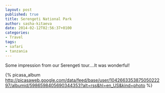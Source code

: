 ```yaml
---
layout: post
published: true
title: Serengeti National Park
author: sasha-kitaeva
date: 2014-02-12T02:56:37+0100
categories:
- Travel
tags:
- safari
- tanzania
---
```


Some impression from our Serengeti tour....It was wonderful!


{% picasa_album http://picasaweb.google.com/data/feed/base/user/104266335387505022297/albumid/5986598405690344353?alt=rss&hl=en_US&kind=photo %}